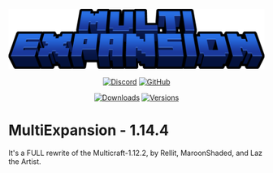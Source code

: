 <p align="center">
  <a href="https://tcno.co/">
    <img src="/TODO/logo.png"></a>
</p>
<p align="center">
  <a href="https://discord.gg/wkJp38m"><img alt="Discord" src="https://img.shields.io/discord/378977723676098560?label=Discord&logo=discord"></a>
  <a href="https://github.com/Laz-The-Artist/MultiExpansion"><img alt="GitHub" src="https://img.shields.io/github/last-commit/Laz-The-Artist/MultiExpansion?logo=github"></a>
</p>
<p align="center">
  <a href="https://www.curseforge.com/minecraft/mc-mods/mt-multicraft"><img alt="Downloads" src="http://cf.way2muchnoise.eu/full_285334_downloads.svg"></a>
  <a href="https://www.curseforge.com/minecraft/mc-mods/mt-multicraft"><img alt="Versions" src="http://cf.way2muchnoise.eu/versions/285334.svg"></a>
</p>

# MultiExpansion - 1.14.4
It's a FULL rewrite of the Multicraft-1.12.2, by Rellit, MaroonShaded, and Laz the Artist.
